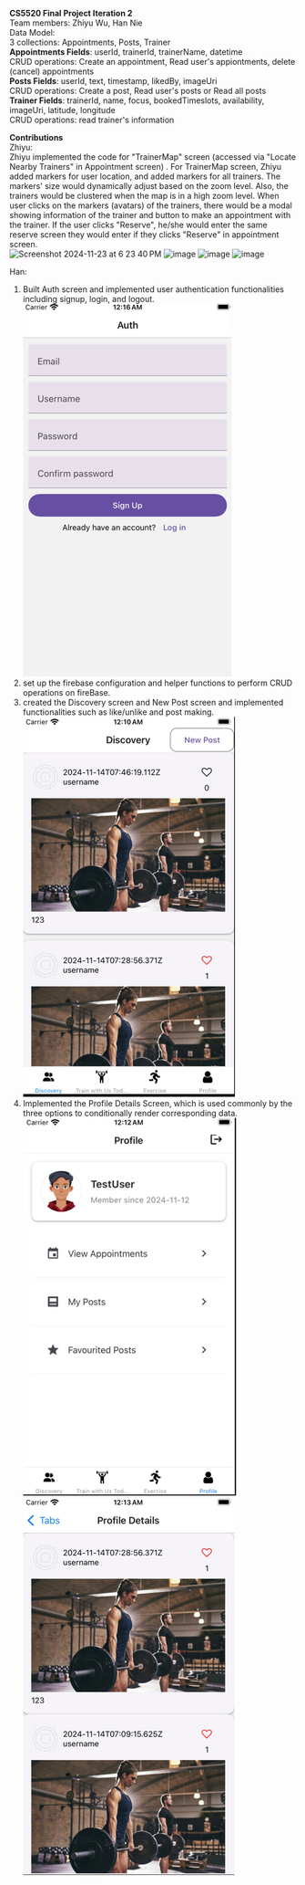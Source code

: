 **CS5520 Final Project Iteration 2**<br>
Team members: Zhiyu Wu, Han Nie<br>
Data Model:<br>
3 collections: Appointments, Posts, Trainer<br>
**Appointments Fields**: userId, trainerId, trainerName, datetime<br>
CRUD operations: Create an appointment, Read user's appiontments, delete (cancel) appointments<br>
**Posts Fields**: userId, text, timestamp, likedBy, imageUri<br>
CRUD operations: Create a post, Read user's posts or Read all posts<br>
**Trainer Fields**: trainerId, name, focus, bookedTimeslots, availability, imageUri, latitude, longitude<br>
CRUD operations: read trainer's information<br>


**Contributions**<br>
Zhiyu:<br>
Zhiyu implemented the code for "TrainerMap" screen (accessed via "Locate Nearby Trainers" in Appointment screen) . For TrainerMap screen, Zhiyu added markers for user location, and added markers for all trainers. The markers' size would dynamically adjust based on the zoom level. Also, the trainers would be clustered when the map is in a high zoom level. When user clicks on the markers (avatars) of the trainers, there would be a modal showing information of the trainer and button to make an appointment with the trainer. If the user clicks "Reserve", he/she would enter the same reserve screen they would enter if they clicks "Reserve" in appointment screen.<br> 
<img width="319" alt="Screenshot 2024-11-23 at 6 23 40 PM" src="https://github.com/user-attachments/assets/5f127a11-ea41-47ed-809f-353aafa70c00">
<img width="319" alt="image" src="https://github.com/user-attachments/assets/28327aff-f2e5-4b94-a9d0-aad7b1b9797f">
<img width="319" alt="image" src="https://github.com/user-attachments/assets/01a2f50c-f9ea-4f60-a087-ec6d18d6f187">
<img width="319" alt="image" src="https://github.com/user-attachments/assets/19646b6a-6b03-4bd7-bce0-a76d1669a6ad">

Han:<br> 
1. Built Auth screen and implemented user authentication functionalities including signup, login, and logout.
![img_4.png](img_4.png)
2. set up the firebase configuration and helper functions to perform CRUD operations on fireBase.
3. created the Discovery screen and New Post screen and implemented functionalities such as like/unlike and post making.
![img_1.png](img_1.png)
4. Implemented the Profile Details Screen, which is used commonly by the three options to conditionally render corresponding data.
![img_2.png](img_2.png)
![img_3.png](img_3.png)












